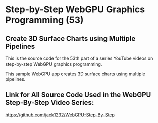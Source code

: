 # Step-by-Step WebGPU Graphics Programming (53) 
## Create 3D Surface Charts using Multiple Pipelines

This is the source code for the 53th part of a series YouTube videos on step-by-step WebGPU graphics programming.

This sample WebGPU app creates 3D surface charts using multiple pipelines. 

## Link for All Source Code Used in the WebGPU Step-By-Step Video Series:

https://github.com/jack1232/WebGPU-Step-By-Step